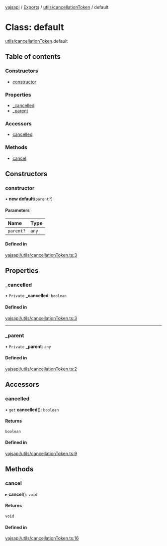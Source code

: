 [yajsapi](../README.md) / [Exports](../modules.md) / [utils/cancellationToken](../modules/utils_cancellationtoken.md) / default

# Class: default

[utils/cancellationToken](../modules/utils_cancellationtoken.md).default

## Table of contents

### Constructors

- [constructor](utils_cancellationtoken.default.md#constructor)

### Properties

- [\_cancelled](utils_cancellationtoken.default.md#_cancelled)
- [\_parent](utils_cancellationtoken.default.md#_parent)

### Accessors

- [cancelled](utils_cancellationtoken.default.md#cancelled)

### Methods

- [cancel](utils_cancellationtoken.default.md#cancel)

## Constructors

### constructor

• **new default**(`parent?`)

#### Parameters

| Name | Type |
| :------ | :------ |
| `parent?` | `any` |

#### Defined in

[yajsapi/utils/cancellationToken.ts:3](https://github.com/golemfactory/yajsapi/blob/8f42a91/yajsapi/utils/cancellationToken.ts#L3)

## Properties

### \_cancelled

• `Private` **\_cancelled**: `boolean`

#### Defined in

[yajsapi/utils/cancellationToken.ts:3](https://github.com/golemfactory/yajsapi/blob/8f42a91/yajsapi/utils/cancellationToken.ts#L3)

___

### \_parent

• `Private` **\_parent**: `any`

#### Defined in

[yajsapi/utils/cancellationToken.ts:2](https://github.com/golemfactory/yajsapi/blob/8f42a91/yajsapi/utils/cancellationToken.ts#L2)

## Accessors

### cancelled

• `get` **cancelled**(): `boolean`

#### Returns

`boolean`

#### Defined in

[yajsapi/utils/cancellationToken.ts:9](https://github.com/golemfactory/yajsapi/blob/8f42a91/yajsapi/utils/cancellationToken.ts#L9)

## Methods

### cancel

▸ **cancel**(): `void`

#### Returns

`void`

#### Defined in

[yajsapi/utils/cancellationToken.ts:16](https://github.com/golemfactory/yajsapi/blob/8f42a91/yajsapi/utils/cancellationToken.ts#L16)
